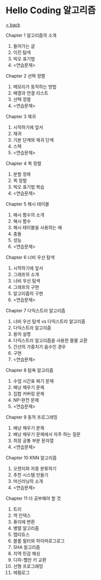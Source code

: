 # Hello Coding 알고리즘 
[< back](../datastructures.md)

Chapter 1 알고리즘의 소개
  1. 들어가는 글
  2. 이진 탐색
  3. 빅오 표기법
  4. <연습문제>
      
Chapter 2 선택 정렬
  1. 메모리가 동작하는 방법
  2. 배열과 연결 리스트
  3. 선택 정렬
  4. <연습문제>

Chapter 3 재귀
  1. 시작하기에 앞서
  2. 재귀
  3. 기본 단계와 재귀 단계
  4. 스택
  5. <연습문제>

Chapter 4 퀵 정렬
  1. 분할 정복
  2. 퀵 정렬
  3. 빅오 표기법 복습
  4. <연습문제>

Chapter 5 해시 테이블
  1. 해시 함수의 소개
  2. 해시 함수
  3. 해시 테이블을 사용하는 예
  4. 충돌
  5. 성능
  6. <연습문제>

Chapter 6 너비 우선 탐색
  1. 시작하기에 앞서
  2. 그래프의 소개
  3. 너비 우선 탐색
  4. 그래프의 구현
  5. 알고리즘의 구현
  6. <연습문제>

Chapter 7 다익스트라 알고리즘
  1. 너비 우선 탐색 vs 다익스트라 알고리즘
  2. 다익스트라 알고리즘
  3. 용어 설명
  4. 다익스트라 알고리즘을 사용한 물물 교환
  5. 간선의 가중치가 음수인 경우
  6. 구현
  7. <연습문제>

Chapter 8 탐욕 알고리즘
  1. 수업 시간표 짜기 문제
  2. 배낭 채우기 문제
  3. 집합 커버링 문제
  4. NP-완전 문제
  5. <연습문제>

Chapter 9 동적 프로그래밍
  1. 배낭 채우기 문제
  2. 배낭 채우기 문제에서 자주 하는 질문
  3. 최장 공통 부분 문자열
  4. <연습문제>

Chapter 10 KNN 알고리즘
  1. 오렌지와 자몽 분류하기
  2. 추천 시스템 만들기
  3. 머신러닝의 소개
  4. <연습문제>

Chapter 11 더 공부해야 할 것
  1. 트리
  2. 역 인덱스
  3. 퓨리에 변환
  4. 병렬 알고리즘
  5. 맵리듀스
  6. 블룸 필터와 하이퍼로그로그
  7. SHA 알고리즘
  8. 지역 민감 해싱
  9. 디피-헬만 키 교환
  10. 선형 프로그래밍
  11. 에필로그
  
